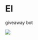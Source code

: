 # El
giveaway bot 

<img src="https://www.krea.ai/api/img?f=webp&i=https%3A%2F%2Ftest1-emgndhaqd0c9h2db.a01.azurefd.net%2Fimages%2F27635132-4665-465e-8221-2101dd083a02.png" />
